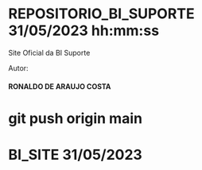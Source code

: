 # REPOSITORIO_BI_SUPORTE 31/05/2023 hh:mm:ss

Site Oficial da BI Suporte

Autor:
#### RONALDO DE ARAUJO COSTA

# git push origin main 

# BI_SITE 31/05/2023
